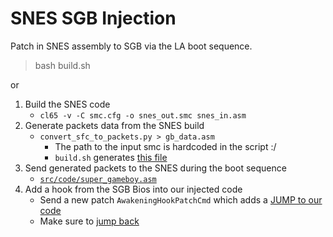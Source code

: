 # SNES SGB Injection

Patch in SNES assembly to SGB via the LA boot sequence.

> bash build.sh

or

1) Build the SNES code
    * `cl65 -v -C smc.cfg -o snes_out.smc snes_in.asm`
1) Generate packets data from the SNES build
    * `convert_sfc_to_packets.py > gb_data.asm`
        * The path to the input smc is hardcoded in the script :/
        * `build.sh` generates [this file](https://github.com/cphartman/super-awakening/blob/sgb-injection/src/data/super_gameboy/injection_data.asm)
1) Send generated packets to the SNES during the boot sequence
    * [`src/code/super_gameboy.asm`](https://github.com/cphartman/super-awakening/blob/sgb-injection/src/code/super_gameboy.asm#L126-L149)
1) Add a hook from the SGB Bios into our injected code
    * Send a new patch `AwakeningHookPatchCmd` which adds a [JUMP to our code](https://github.com/cphartman/super-awakening/blob/sgb-injection/src/data/super_gameboy/commands.asm#L116-L117)
    * Make sure to [jump back](https://github.com/cphartman/super-awakening/blob/sgb-injection/src/data/super_gameboy/injection_data/injection_script.asm#L22)

